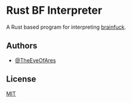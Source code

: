 # Rust BF Interpreter

A Rust based program for interpreting [brainfuck](https://esolangs.org/wiki/Brainfuck).


## Authors

- [@TheEyeOfAres](https://www.github.com/TheEyeOfAres)


## License

[MIT](https://choosealicense.com/licenses/mit/)